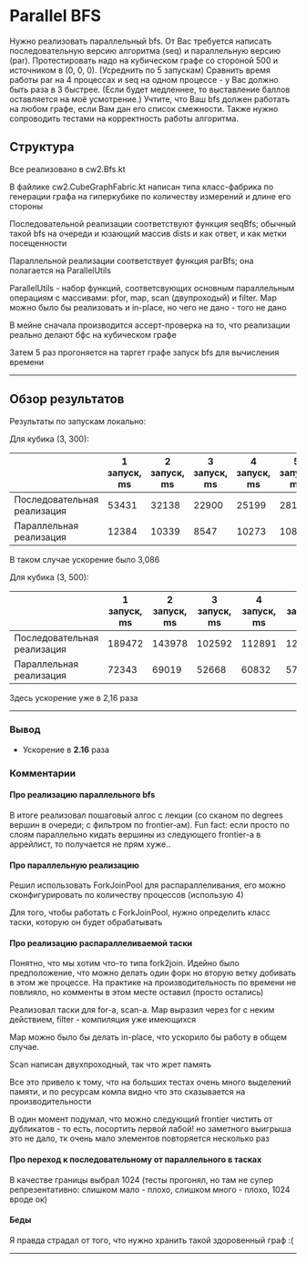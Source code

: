 # Parallel BFS

Нужно реализовать параллельный bfs. 
От Вас требуется написать последовательную версию алгоритма  (seq) и параллельную версию (par). Протестировать надо на кубическом графе со стороной 500 и источником в (0, 0, 0). (Усреднить по 5 запускам) Сравнить время работы par на 4 процессах и seq на одном процессе - у Вас должно быть раза в 3 быстрее.  (Если будет медленнее, то выставление баллов оставляется на моё усмотрение.) Учтите, что Ваш bfs должен работать на любом графе, если Вам дан его список смежности.
Также нужно сопроводить тестами на корректность работы алгоритма.
## Структура

Все реализовано в cw2.Bfs.kt

В файлике cw2.CubeGraphFabric.kt написан типа класс-фабрика по генерации графа на гиперкубике по количеству измерений и длине его стороны

Последовательной реализации соответствуют функция seqBfs; обычный такой bfs на очереди и юзающий массив dists и как ответ, и как метки посещенности

Параллельной реализации соответствует функция parBfs; она полагается на ParallelUtils

ParallelUtils - набор функций, соответсвующих основным параллельным операциям с массивами: pfor, map, scan (двупроходый) и filter.
Map можно было бы реализовать и in-place, но чего не дано - того не дано 

В мейне сначала производится ассерт-проверка на то, что реализации реально делают бфс на кубическом графе

Затем 5 раз прогоняется на таргет графе запуск bfs для вычисления времени

---

## Обзор результатов

Результаты по запускам локально:

Для кубика (3, 300):

|                             | 1 запуск, ms | 2 запуск, ms | 3 запуск, ms | 4 запуск, ms | 5 запуск, ms | Среднее время, ms |
|-----------------------------|--------------|--------------|--------------|--------------|--------------|-------------------|
| Последовательная реализация | 53431        | 32138        | 22900        | 25199        | 28199        | 32349             |
| Параллельная реализация     | 12384        | 10339        | 8547         | 10273        | 10875        | 10483             |

В таком случае ускорение было 3,086 


Для кубика (3, 500):

|                             | 1 запуск, ms | 2 запуск, ms | 3 запуск, ms | 4 запуск, ms | 5 запуск, ms | Среднее время, ms |
|-----------------------------|--------------|--------------|--------------|--------------|--------------|-------------------|
| Последовательная реализация | 189472       | 143978       | 102592       | 112891       | 126331       | 135052            |
| Параллельная реализация     | 72343        | 69019        | 52668        | 60832        | 57370        | 62446             |

Здесь ускорение уже в 2,16 раза

---

### Вывод

- Ускорение в **2.16** раза

### Комментарии

#### Про реализацию параллельного bfs

В итоге реализовал пошаговый алгос с лекции (со сканом по degrees вершин в очереди; с фильтром по frontier-ам). Fun fact: если просто по слоям параллельно кидать вершины из следующего frontier-а в аррейлист, то получается не прям хуже..

#### Про параллельную реализацию

Решил использовать ForkJoinPool для распараллеливания, его можно сконфигурировать по количеству процессов (использую 4)

Для того, чтобы работать с ForkJoinPool, нужно определить класс таски, которую он будет обрабатывать

#### Про реализацию распараллеливаемой таски

Понятно, что мы хотим что-то типа fork2join.
Идейно было предположение, что можно делать один форк но вторую ветку добивать в этом же процессе.
На практике на производительность по времени не повлияло, но комменты в этом месте оставил (просто остались)


Реализовал таски для for-а, scan-а. Map выразил через for с неким действием, filter - компиляция уже имеющихся 

Map можно было бы делать in-place, что ускорило бы работу в общем случае. 

Scan написан двухпроходный, так что жрет память

Все это привело к тому, что на больших тестах очень много выделений памяти, и по ресурсам компа видно что это сказывается на производительности

В один момент подумал, что можно следующий frontier чистить от дубликатов - то есть, посортить первой лабой! но заметного выигрыша это не дало, тк очень мало элементов повторяется несколько раз


#### Про переход к последовательному от параллельного в тасках

В качестве границы выбрал 1024 (тесты прогонял, но там не супер репрезентативно: слишком мало - плохо, слишком много - плохо, 1024 вроде ок)


#### Беды

Я правда страдал от того, что нужно хранить такой здоровенный граф :(

---
